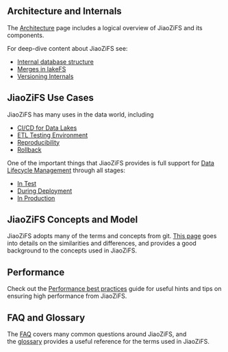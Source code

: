 ## Architecture and Internals

The [Architecture](https://docs.lakefs.io/understand/architecture.html) page includes a logical overview of JiaoZiFS and its components.

For deep-dive content about JiaoZiFS see:

- [Internal database structure](https://docs.lakefs.io/understand/how/kv.html)
- [Merges in lakeFS](https://docs.lakefs.io/understand/how/merge.html)
- [Versioning Internals](https://docs.lakefs.io/understand/how/versioning-internals.html)

## [](https://docs.lakefs.io/understand/#lakefs-use-cases)JiaoZiFS Use Cases

JiaoZiFS has many uses in the data world, including

- [CI/CD for Data Lakes](https://docs.lakefs.io/understand/use_cases/cicd_for_data.html)
- [ETL Testing Environment](https://docs.lakefs.io/understand/use_cases/etl_testing.html)
- [Reproducibility](https://docs.lakefs.io/understand/use_cases/reproducibility.html)
- [Rollback](https://docs.lakefs.io/understand/use_cases/rollback.html)

One of the important things that JiaoZiFS provides is full support for [Data Lifecycle Management](https://docs.lakefs.io/understand/data_lifecycle_management/) through all stages:

- [In Test](https://docs.lakefs.io/understand/data_lifecycle_management/data-devenv.html)
- [During Deployment](https://docs.lakefs.io/understand/data_lifecycle_management/ci.html)
- [In Production](https://docs.lakefs.io/understand/data_lifecycle_management/production.html)

## [](https://docs.lakefs.io/understand/#lakefs-concepts-and-model)JiaoZiFS Concepts and Model

JiaoZiFS adopts many of the terms and concepts from git. [This page](https://docs.lakefs.io/understand/model.html) goes into details on the similarities and differences, and provides a good background to the concepts used in JiaoZiFS.

## [](https://docs.lakefs.io/understand/#performance)Performance

Check out the [Performance best practices](https://docs.lakefs.io/understand/performance-best-practices.html) guide for useful hints and tips on ensuring high performance from JiaoZiFS.

## [](https://docs.lakefs.io/understand/#faq-and-glossary)FAQ and Glossary

The [FAQ](https://docs.lakefs.io/understand/faq.html) covers many common questions around JiaoZiFS, and the [glossary](https://docs.lakefs.io/understand/glossary.html) provides a useful reference for the terms used in JiaoZiFS.
